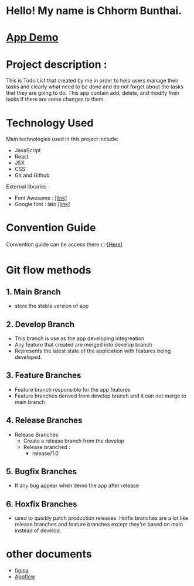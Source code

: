 # Hello! My name is Chhorm Bunthai.


# [App Demo](https://bunthai-todo-list.vercel.app/)

# Project description :
This is Todo List that created by me in order to help users manage their tasks and clearly what need to be done and do not forget about the tasks that they are going to do. This app contain add, delete, and modify their tasks if there are some changes to them.

# Technology Used
Main technologies used in this project include:
- JavaScript
- React
- JSX
- CSS
- Git and Github

External libraries :
- Font Awesome : [[link]](https://fontawesome.com/v5/docs/web/use-with/react)
- Google font : lato [[link]](https://fonts.google.com/specimen/Lato?query=lato)

# Convention Guide

Convention guide can be access there 👉[[Here]](https://cumbersome-lift-045.notion.site/Convention-Guide-Todo-React-App-0d3ba67c6f864c7190b3c35af4ce2e1c?pvs=4)
# Git flow methods
## 1. Main Branch
- store the stable version of app
## 2. Develop Branch
- This branch is use as the app developing integreation
- Any feature that created are merged into develop branch
- Represents the latest state of the application with features being developed.
## 3. Feature Branches
- Feature branch responsible for the app features
- Feature branches derived from develop branch and it can not merge to main branch
## 4. Release Branches
- Release Branches 
    - Create a release branch from the develop
    - Release branched :
        - release/1.0
## 5. Bugfix Branches
- If any bug appear when demo the app after release
## 6. Hoxfix Branches
- used to quickly patch production releases. Hotfix branches are a lot like release branches and feature branches except they're based on main instead of develop.
# other documents
- [figma](https://www.figma.com/file/4rL8AKzi7I3nHVh1KbxfwY/Todo-App-'s-UI?type=design&node-id=0%3A1&mode=design&t=Apm9FaXf2UhJsEsR-1)
- [Appflow](https://drive.google.com/file/d/1GpFPb37-ttkhCWIDdGSLVcB4zrdYL9Bb/view?usp=sharing)